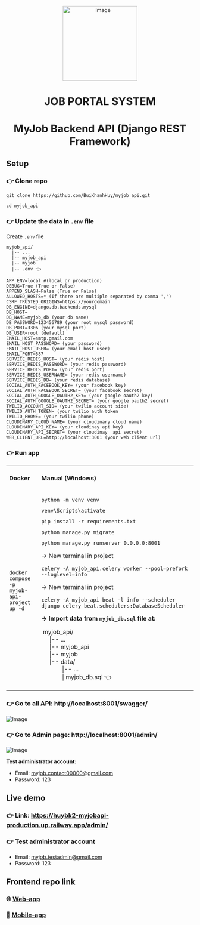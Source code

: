 <p align="center">
 <img src="https://github.com/BuiKhanhHuy/myjob_api/assets/69914972/ef0c454d-7947-46ab-a5e6-64ffe964bb3a" width="200"  alt="Image" />
</p>

<h1 align="center">JOB PORTAL SYSTEM</h1>
<h1 align="center">MyJob Backend API (Django REST Framework)</h1>

## Setup

### 👉 Clone repo

```plaintext
git clone https://github.com/BuiKhanhHuy/myjob_api.git
```

```plaintext
cd myjob_api
```

### 👉 Update the data in `.env` file 
Create `.env` file 
```plaintext
myjob_api/
  |-- ...
  |-- myjob_api
  |-- myjob
  |-- .env 👈
```

```plaintext
APP_ENV=local #(local or production)
DEBUG=True (True or False)
APPEND_SLASH=False (True or False)
ALLOWED_HOSTS=* (If there are multiple separated by comma ',')
CSRF_TRUSTED_ORIGINS=https://yourdomain
DB_ENGINE=django.db.backends.mysql
DB_HOST=
DB_NAME=myjob_db (your db name)
DB_PASSWORD=123456789 (your root mysql password)
DB_PORT=3306 (your mysql port)
DB_USER=root (default)
EMAIL_HOST=smtp.gmail.com
EMAIL_HOST_PASSWORD= (your password)
EMAIL_HOST_USER= (your email host user)
EMAIL_PORT=587
SERVICE_REDIS_HOST= (your redis host)
SERVICE_REDIS_PASSWORD= (your redis password)
SERVICE_REDIS_PORT= (your redis port) 
SERVICE_REDIS_USERNAME= (your redis username)
SERVICE_REDIS_DB= (your redis database)
SOCIAL_AUTH_FACEBOOK_KEY= (your facebook key)
SOCIAL_AUTH_FACEBOOK_SECRET= (your facebook secret)
SOCIAL_AUTH_GOOGLE_OAUTH2_KEY= (your google oauth2 key)
SOCIAL_AUTH_GOOGLE_OAUTH2_SECRET= (your google oauth2 secret)
TWILIO_ACCOUNT_SID= (your twilio account side)
TWILIO_AUTH_TOKEN= (your twilio auth token
TWILIO_PHONE= (your twilio phone)
CLOUDINARY_CLOUD_NAME= (your cloudinary cloud name)
CLOUDINARY_API_KEY= (your cloudinay api key)
CLOUDINARY_API_SECRET= (your cloudinay  api secret)
WEB_CLIENT_URL=http://localhost:3001 (your web client url)
```

### 👉 Run app

<table><tbody><tr><td><h4>Docker</h4></td><td><h4>Manual (Windows)</h4></td></tr><tr><td><p>&nbsp;</p><pre><code class="language-python">docker compose -p myjob-api-project up -d </code></pre><p>&nbsp;</p></td><td><pre><code class="language-python">python -m venv venv</code></pre><pre><code class="language-python">venv\Scripts\activate</code></pre><pre><code class="language-python">pip install -r requirements.txt</code></pre><pre><code class="language-python">python manage.py migrate</code></pre><pre><code class="language-python">python manage.py runserver 0.0.0.0:8001</code></pre><p>→ New terminal in project</p><pre><code class="language-python">celery -A myjob_api.celery worker --pool=prefork --loglevel=info</code></pre><p>→ New terminal in project</p><pre><code class="language-python">celery -A myjob_api beat -l info --scheduler django_celery_beat.schedulers:DatabaseScheduler</code></pre><p><strong>→ Import data from </strong><code><strong>myjob_db.sql</strong></code><strong> file at:</strong></p><p>&nbsp;myjob_api/<br>&nbsp; &nbsp; &nbsp;|-- ...<br>&nbsp; &nbsp; &nbsp;|-- myjob_api<br>&nbsp; &nbsp; &nbsp;|-- myjob<br>&nbsp; &nbsp; &nbsp;|-- data/<br>&nbsp; &nbsp; &nbsp; &nbsp; &nbsp; &nbsp; &nbsp;|-- …<br>&nbsp; &nbsp; &nbsp; &nbsp; &nbsp; &nbsp; &nbsp;| myjob_db.sql 👈</p></td></tr></tbody></table>

### 👉 Go to all API: http://localhost:8001/swagger/

![Image](https://github.com/BuiKhanhHuy/myjob_api/assets/69914972/d43ffe6c-9c40-4d7c-8772-588f34616021)

### 👉 Go to Admin page: http://localhost:8001/admin/

![Image](https://github.com/BuiKhanhHuy/myjob_api/assets/69914972/1259d6d4-f94a-4086-8cd6-d2abfba64c90)

**Test administrator account:**

*   Email: [myjob.contact00000@gmail.com](mailto:myjob.testadmin@gmail.com)
*   Password: 123

## Live demo

### 👉 Link: https://huybk2-myjobapi-production.up.railway.app/admin/

### **👉** Test administrator account

*   Email: myjob.testadmin@gmail.com
*   Password: 123

## Frontend repo link

### 🌐 [Web-app](https://github.com/BuiKhanhHuy/my-job-web-app)

### 📱 [Mobile-app](https://github.com/BuiKhanhHuy/MyJobApp)